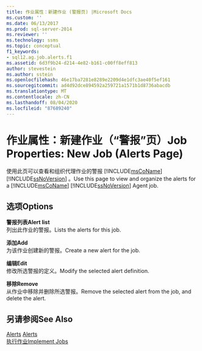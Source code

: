 ```yaml
---
title: 作业属性：新建作业 (警报页) |Microsoft Docs
ms.custom: ''
ms.date: 06/13/2017
ms.prod: sql-server-2014
ms.reviewer: ''
ms.technology: ssms
ms.topic: conceptual
f1_keywords:
- sql12.ag.job.alerts.f1
ms.assetid: 6d3f9b24-d214-4e82-b161-c00ff8eff813
author: stevestein
ms.author: sstein
ms.openlocfilehash: 46e17ba7281e8289e2209d4e1dfc3ae40f5ef161
ms.sourcegitcommit: ad4d92dce894592a259721a1571b1d8736abacdb
ms.translationtype: MT
ms.contentlocale: zh-CN
ms.lasthandoff: 08/04/2020
ms.locfileid: "87689240"
---
```

# <a name="job-properties-new-job-alerts-page"></a><span data-ttu-id="6b4b5-102">作业属性：新建作业（“警报”页）</span><span class="sxs-lookup"><span data-stu-id="6b4b5-102">Job Properties: New Job (Alerts Page)</span></span>
  <span data-ttu-id="6b4b5-103">使用此页可以查看和组织代理作业的警报 [!INCLUDE[msCoName](../../includes/msconame-md.md)] [!INCLUDE[ssNoVersion](../../includes/ssnoversion-md.md)] 。</span><span class="sxs-lookup"><span data-stu-id="6b4b5-103">Use this page to view and organize the alerts for a [!INCLUDE[msCoName](../../includes/msconame-md.md)] [!INCLUDE[ssNoVersion](../../includes/ssnoversion-md.md)] Agent job.</span></span>  
  
## <a name="options"></a><span data-ttu-id="6b4b5-104">选项</span><span class="sxs-lookup"><span data-stu-id="6b4b5-104">Options</span></span>  
 <span data-ttu-id="6b4b5-105">**警报列表**</span><span class="sxs-lookup"><span data-stu-id="6b4b5-105">**Alert list**</span></span>  
 <span data-ttu-id="6b4b5-106">列出此作业的警报。</span><span class="sxs-lookup"><span data-stu-id="6b4b5-106">Lists the alerts for this job.</span></span>  
  
 <span data-ttu-id="6b4b5-107">**添加**</span><span class="sxs-lookup"><span data-stu-id="6b4b5-107">**Add**</span></span>  
 <span data-ttu-id="6b4b5-108">为该作业创建新的警报。</span><span class="sxs-lookup"><span data-stu-id="6b4b5-108">Create a new alert for the job.</span></span>  
  
 <span data-ttu-id="6b4b5-109">**编辑**</span><span class="sxs-lookup"><span data-stu-id="6b4b5-109">**Edit**</span></span>  
 <span data-ttu-id="6b4b5-110">修改所选警报的定义。</span><span class="sxs-lookup"><span data-stu-id="6b4b5-110">Modify the selected alert definition.</span></span>  
  
 <span data-ttu-id="6b4b5-111">**移除**</span><span class="sxs-lookup"><span data-stu-id="6b4b5-111">**Remove**</span></span>  
 <span data-ttu-id="6b4b5-112">从作业中移除并删除所选警报。</span><span class="sxs-lookup"><span data-stu-id="6b4b5-112">Remove the selected alert from the job, and delete the alert.</span></span>  
  
## <a name="see-also"></a><span data-ttu-id="6b4b5-113">另请参阅</span><span class="sxs-lookup"><span data-stu-id="6b4b5-113">See Also</span></span>  
 <span data-ttu-id="6b4b5-114">[Alerts](alerts.md) </span><span class="sxs-lookup"><span data-stu-id="6b4b5-114">[Alerts](alerts.md) </span></span>  
 [<span data-ttu-id="6b4b5-115">执行作业</span><span class="sxs-lookup"><span data-stu-id="6b4b5-115">Implement Jobs</span></span>](implement-jobs.md)  
  
  

